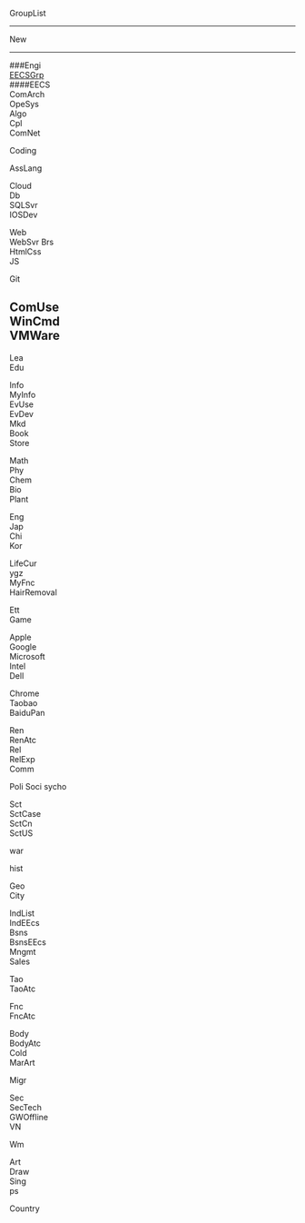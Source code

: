  GroupList

---

New  
 
---
###Engi  
[EECSGrp](EECSGrp.md)  
####EECS  
ComArch  
OpeSys  
Algo  
Cpl  
ComNet  

Coding     

AssLang   

Cloud  
Db  
SQLSvr  
IOSDev  

Web  
WebSvr
Brs  
HtmlCss  
JS  

Git  

ComUse  
WinCmd  
VMWare  
---
Lea  
Edu  

Info  
MyInfo  
EvUse  
EvDev  
Mkd    
Book  
Store

Math  
Phy  
Chem  
Bio  
Plant  

Eng  
Jap  
Chi  
Kor  

LifeCur  
ygz  
MyFnc  
HairRemoval  

Ett    
Game  


Apple  
Google  
Microsoft  
Intel  
Dell  

Chrome  
Taobao  
BaiduPan  

Ren  
RenAtc  
Rel  
RelExp  
Comm  

Poli
Soci
sycho  

Sct  
SctCase   
SctCn    
SctUS  

war

hist  

Geo  
City  

IndList  
IndEEcs  
Bsns       
BsnsEEcs  
Mngmt       
Sales  


Tao  
TaoAtc  

Fnc  
FncAtc  

Body  
BodyAtc     
Cold  
MarArt

Migr  

Sec  
SecTech       
GWOffline  
VN  

Wm  

Art  
Draw  
Sing  
ps  

Country

  


 
 
